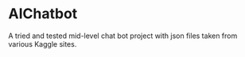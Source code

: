# AIChatbot
 A tried and tested mid-level chat bot project with json files taken from various Kaggle sites.
